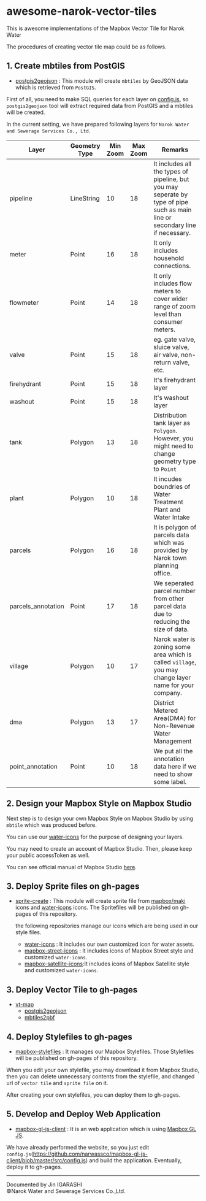 # awesome-narok-vector-tiles
This is awesome implementations of the Mapbox Vector Tile for Narok Water

The procedures of creating vector tile map could be as follows.

## 1. Create mbtiles from PostGIS
- [postgis2geojson](https://github.com/narwassco/postgis2geojson) : This module will create `mbtiles` by GeoJSON data which is retrieved from `PostGIS`.

First of all, you need to make SQL queries for each layer on [config.js](https://github.com/narwassco/postgis2geojson/blob/master/config.js), so `postgis2geojson` tool will extract required data from PostGIS and a mbtiles will be created.

In the current setting, we have prepared following layers for `Narok Water and Sewerage Services Co., Ltd`.

|Layer|Geometry Type|Min Zoom|Max Zoom|Remarks|
|---|---|---|---|---|
|pipeline|LineString|10|18|It includes all the types of pipeline, but you may seperate by type of pipe such as main line or secondary line if necessary.|
|meter|Point|16|18|It only includes household connections.|
|flowmeter|Point|14|18|It only includes flow meters to cover wider range of zoom level than consumer meters.|
|valve|Point|15|18|eg. gate valve, sluice valve, air valve, non-return valve, etc.|
|firehydrant|Point|15|18|It's firehydrant layer|
|washout|Point|15|18|It's washout layer|
|tank|Polygon|13|18|Distribution tank layer as `Polygon`. However, you might need to change geometry type to `Point`|
|plant|Polygon|10|18|It incudes boundries of Water Treatment Plant and Water Intake|
|parcels|Polygon|16|18|It is polygon of parcels data which was provided by Narok town planning office.|
|parcels_annotation|Point|17|18|We seperated parcel number from other parcel data due to reducing the size of data.|
|village|Polygon|10|17|Narok water is zoning some area which is called `village`, you may change layer name for your company.|
|dma|Polygon|13|17|District Metered Area(DMA) for Non-Revenue Water Management|
|point_annotation|Point|10|18|We put all the annotation data here if we need to show some label.|

## 2. Design your Mapbox Style on Mapbox Studio
Next step is to design your own Mapbox Style on Mapbox Studio by using `mbtile` which was produced before.

You can use our [water-icons](https://github.com/narwassco/water-icons) for the purpose of designing your layers.

You may need to create an account of Mapbox Studio. Then, please keep your public accessToken as well. 

You can see official manual of Mapbox Studio [here](https://docs.mapbox.com/studio-manual/overview/).

## 3. Deploy Sprite files on gh-pages
- [sprite-create](https://github.com/narwassco/sprite-create) : This module will create sprite file from [mapbox/maki](https://github.com/mapbox/maki) icons and [water-icons](https://github.com/narwassco/water-icons) icons. The Spritefiles will be published on gh-pages of this repository.

    the following repositories manage our icons which are being used in our style files.
  - [water-icons](https://github.com/narwassco/water-icons) : It includes our own customized icon for water assets.
  - [mapbox-street-icons](https://github.com/narwassco/mapbox-street-icons) : It includes icons of Mapbox Street style and customized `water-icons`.
  - [mapbox-satellite-icons](https://github.com/narwassco/mapbox-satellite-icons):It includes icons of Mapbox Satellite style and customized `water-icons`.

## 3. Deploy Vector Tile to gh-pages
- [vt-map](https://github.com/narwassco/vt-map)
  - [postgis2geojson](https://github.com/narwassco/postgis2geojson)
  - [mbtiles2pbf](https://github.com/narwassco/mbtiles2pbf)

## 4. Deploy Stylefiles to gh-pages
- [mapbox-stylefiles](https://github.com/narwassco/mapbox-stylefiles) : It manages our Mapbox Stylefiles. Those Stylefiles will be published on gh-pages of this repository.

When you edit your own stylefile, you may download it from Mapbox Studio, then you can delete unnecessary contents from the stylefile, and changed url of `vector tile` and `sprite file` on it.

After creating your own stylefiles, you can deploy them to gh-pages.

## 5. Develop and Deploy Web Application
- [mapbox-gl-js-client](https://github.com/narwassco/mapbox-gl-js-client) : It is an web application which is using [Mapbox GL JS](https://docs.mapbox.com/mapbox-gl-js/api/). 

We have already performed the website, so you just edit `config.js`(https://github.com/narwassco/mapbox-gl-js-client/blob/master/src/config.js) and build the application. Eventually, deploy it to gh-pages.

---
Documented by Jin IGARASHI <br>
©Narok Water and Sewerage Services Co.,Ltd.